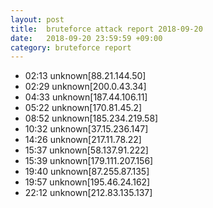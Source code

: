 ```yaml
---
layout: post
title:  bruteforce attack report 2018-09-20
date:   2018-09-20 23:59:59 +09:00
category: bruteforce report
---
```


* 02:13 unknown[88.21.144.50]
* 02:29 unknown[200.0.43.34]
* 04:33 unknown[187.44.106.11]
* 05:22 unknown[170.81.45.2]
* 08:52 unknown[185.234.219.58]
* 10:32 unknown[37.15.236.147]
* 14:26 unknown[217.11.78.22]
* 15:37 unknown[58.137.91.222]
* 15:39 unknown[179.111.207.156]
* 19:40 unknown[87.255.87.135]
* 19:57 unknown[195.46.24.162]
* 22:12 unknown[212.83.135.137]
